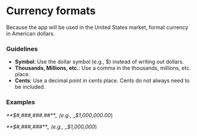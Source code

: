 # Currency formats

Because the app will be used in the United States market, format currency in American dollars.

### Guidelines <a href="#guidelines" id="guidelines"></a>

* **Symbol**: Use the dollar symbol (e.g., $) instead of writing out dollars.&#x20;
* **Thousands, Millions, etc.**: Use a comma in the thousands, millions, etc. place. &#x20;
* **Cents**: Use a decimal point in cents place. Cents do not always need to be included.

### Examples <a href="#examples" id="examples"></a>

_**$#,###,###.##**_  (e.g., _$1,000,000.00_)

_**$#,###,###**_  (e.g., _$1,000,000_)
